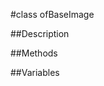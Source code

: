 #class ofBaseImage


##Description








































##Methods



##Variables



